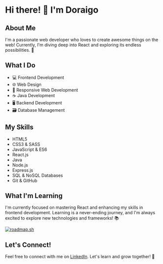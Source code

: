# Hi there! 👋 I'm Doraigo

## About Me
I'm a passionate web developer who loves to create awesome things on the web! Currently, I'm diving deep into React and exploring its endless possibilities. 🚀

## What I Do
- 💻 Frontend Development
- 🌐 Web Design
- 📱 Responsive Web Development
- ☕ Java Development
- 🖥️ Backend Development
- 🗃️ Database Management

## My Skills
- HTML5
- CSS3 & SASS
- JavaScript & ES6
- React.js
- Java
- Node.js
- Express.js
- SQL & NoSQL Databases
- Git & GitHub

## What I'm Learning
I'm currently focused on mastering React and enhancing my skills in frontend development. Learning is a never-ending journey, and I'm always excited to explore new technologies and frameworks! 📚

[![roadmap.sh](https://roadmap.sh/card/tall/672419e431d65c235df30ba4?variant=dark&roadmaps=backend%2Cgolang%2Clinux%2Cfull-stack)](https://roadmap.sh)

## Let's Connect!
Feel free to connect with me on [LinkedIn](https://www.linkedin.com/in/doraigo). Let's learn and grow together! 💬
